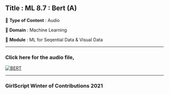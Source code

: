 ## Title : ML 8.7 : Bert (A) 
🔴 **Type of Content** : Audio

🔴 **Domain** : Machine Learning

🔴 **Module** : ML for Seqential Data & Visual Data

*********************************************************************

### Click here for the audio file,

[![BERT](https://github.com/tavneetgill/winter-of-contributing/blob/Machine_Learning/Machine_Learning/ML_For_Sequential_Data_%26_Visual_Data/Assets/BERT.png)](https://drive.google.com/file/d/13CmvhweBVsb_oWJ_MP-Avmo2Aj8FBeUy/view?usp=sharing)


*********************************************************************

### GirlScript Winter of Contributions 2021
